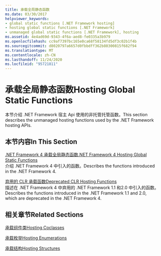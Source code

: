 ```yaml
---
title: 承载全局静态函数
ms.date: 03/30/2017
helpviewer_keywords:
- global static functions [.NET Framework hosting]
- hosting global static functions [.NET Framework]
- unmanaged global static functions [.NET Framework], hosting
ms.assetid: 4e4ad69d-9343-4f6a-aed8-fe0335a3b979
ms.openlocfilehash: cc9af7397bc165e0ca68f58134fd5df3c02b1f4b
ms.sourcegitcommit: d8020797a6657d0fbbdff362b80300815f682f94
ms.translationtype: MT
ms.contentlocale: zh-CN
ms.lasthandoff: 11/24/2020
ms.locfileid: "95721811"
---
```

# <a name="hosting-global-static-functions"></a><span data-ttu-id="8bc2a-102">承载全局静态函数</span><span class="sxs-lookup"><span data-stu-id="8bc2a-102">Hosting Global Static Functions</span></span>

<span data-ttu-id="8bc2a-103">本节介绍 .NET Framework 宿主 Api 使用的非托管托管函数。</span><span class="sxs-lookup"><span data-stu-id="8bc2a-103">This section describes the unmanaged hosting functions used by the .NET Framework hosting APIs.</span></span>  
  
## <a name="in-this-section"></a><span data-ttu-id="8bc2a-104">本节内容</span><span class="sxs-lookup"><span data-stu-id="8bc2a-104">In This Section</span></span>  

 [<span data-ttu-id="8bc2a-105">.NET Framework 4 承载全局静态函数</span><span class="sxs-lookup"><span data-stu-id="8bc2a-105">.NET Framework 4 Hosting Global Static Functions</span></span>](net-framework-4-hosting-global-static-functions.md)  
 <span data-ttu-id="8bc2a-106">介绍 .NET Framework 4 中引入的函数。</span><span class="sxs-lookup"><span data-stu-id="8bc2a-106">Describes the functions introduced in the .NET Framework 4.</span></span>  
  
 [<span data-ttu-id="8bc2a-107">弃用的 CLR 承载函数</span><span class="sxs-lookup"><span data-stu-id="8bc2a-107">Deprecated CLR Hosting Functions</span></span>](deprecated-clr-hosting-functions.md)  
 <span data-ttu-id="8bc2a-108">描述在 .NET Framework 4 中弃用的 .NET Framework 1.1 和2.0 中引入的函数。</span><span class="sxs-lookup"><span data-stu-id="8bc2a-108">Describes the functions introduced in the .NET Framework 1.1 and 2.0, which are deprecated in the .NET Framework 4.</span></span>  
  
## <a name="related-sections"></a><span data-ttu-id="8bc2a-109">相关章节</span><span class="sxs-lookup"><span data-stu-id="8bc2a-109">Related Sections</span></span>  

 [<span data-ttu-id="8bc2a-110">承载组件类</span><span class="sxs-lookup"><span data-stu-id="8bc2a-110">Hosting Coclasses</span></span>](hosting-coclasses.md)  
  
 [<span data-ttu-id="8bc2a-111">承载枚举</span><span class="sxs-lookup"><span data-stu-id="8bc2a-111">Hosting Enumerations</span></span>](hosting-enumerations.md)  
  
 [<span data-ttu-id="8bc2a-112">承载结构</span><span class="sxs-lookup"><span data-stu-id="8bc2a-112">Hosting Structures</span></span>](hosting-structures.md)
